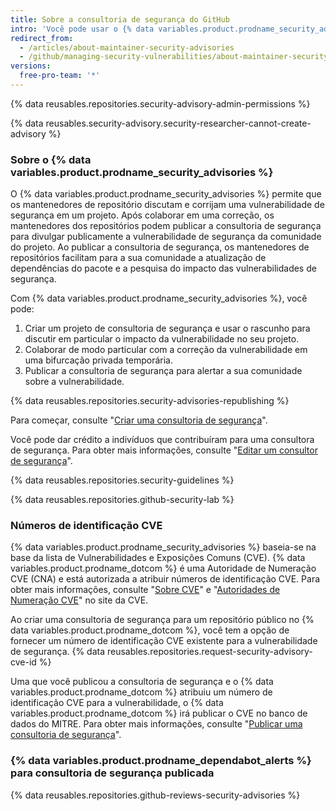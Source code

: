 ```yaml
---
title: Sobre a consultoria de segurança do GitHub
intro: 'Você pode usar o {% data variables.product.prodname_security_advisories %} para discutir, corrigir e publicar informações sobre vulnerabilidades de segurança no seu repositório.'
redirect_from:
  - /articles/about-maintainer-security-advisories
  - /github/managing-security-vulnerabilities/about-maintainer-security-advisories
versions:
  free-pro-team: '*'
---
```


{% data reusables.repositories.security-advisory-admin-permissions %}

{% data reusables.security-advisory.security-researcher-cannot-create-advisory %}

### Sobre o {% data variables.product.prodname_security_advisories %}

O {% data variables.product.prodname_security_advisories %} permite que os mantenedores de repositório discutam e corrijam uma vulnerabilidade de segurança em um projeto. Após colaborar em uma correção, os mantenedores dos repositórios podem publicar a consultoria de segurança para divulgar publicamente a vulnerabilidade de segurança da comunidade do projeto. Ao publicar a consultoria de segurança, os mantenedores de repositórios facilitam para a sua comunidade a atualização de dependências do pacote e a pesquisa do impacto das vulnerabilidades de segurança.

Com {% data variables.product.prodname_security_advisories %}, você pode:

1. Criar um projeto de consultoria de segurança e usar o rascunho para discutir em particular o impacto da vulnerabilidade no seu projeto.
2. Colaborar de modo particular com a correção da vulnerabilidade em uma bifurcação privada temporária.
3. Publicar a consultoria de segurança para alertar a sua comunidade sobre a vulnerabilidade.

{% data reusables.repositories.security-advisories-republishing %}

Para começar, consulte "[Criar uma consultoria de segurança](/github/managing-security-vulnerabilities/creating-a-security-advisory)".

Você pode dar crédito a indivíduos que contribuíram para uma consultora de segurança. Para obter mais informações, consulte "[Editar um consultor de segurança](/github/managing-security-vulnerabilities/editing-a-security-advisory#about-credits-for-security-advisories)".

{% data reusables.repositories.security-guidelines %}

{% data reusables.repositories.github-security-lab %}

### Números de identificação CVE

{% data variables.product.prodname_security_advisories %} baseia-se na base da lista de Vulnerabilidades e Exposições Comuns (CVE). {% data variables.product.prodname_dotcom %} é uma Autoridade de Numeração CVE (CNA) e está autorizada a atribuir números de identificação CVE. Para obter mais informações, consulte "[Sobre CVE](https://cve.mitre.org/about/index.html)" e "[Autoridades de Numeração CVE](https://cve.mitre.org/cve/cna.html)" no site da CVE.

Ao criar uma consultoria de segurança para um repositório público no {% data variables.product.prodname_dotcom %}, você tem a opção de fornecer um número de identificação CVE existente para a vulnerabilidade de segurança. {% data reusables.repositories.request-security-advisory-cve-id %}

Uma que você publicou a consultoria de segurança e o {% data variables.product.prodname_dotcom %} atribuiu um número de identificação CVE para a vulnerabilidade, o {% data variables.product.prodname_dotcom %} irá publicar o CVE no banco de dados do MITRE. Para obter mais informações, consulte "[Publicar uma consultoria de segurança](/github/managing-security-vulnerabilities/publishing-a-security-advisory#requesting-a-cve-identification-number)".

### {% data variables.product.prodname_dependabot_alerts %} para consultoria de segurança publicada

{% data reusables.repositories.github-reviews-security-advisories %}
